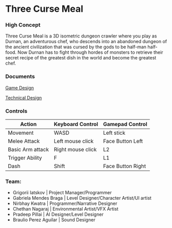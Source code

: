# Three Curse Meal

### High Concept

Three Curse Meal is a 3D isometric dungeon crawler where you play as Durnan, an adventurous chef, who descends into an abandoned dungeon of the ancient civilization that was cursed by the gods to be half-man half-food. Now Durnan has to fight through hordes of monsters to retrieve their secret recipe of the greatest dish in the world and become the greatest chef.

### Documents

[Game Design](<https://docs.google.com/document/d/1is_E-L0aPCnw10zx5OHpWuXUkGqm_l32A_Z2r_y52-w/edit?usp=sharing>)

[Technical Design](<https://docs.google.com/document/d/1MVCPM6-g3X-xL6jgsuHCTX2EjVEIuAaB9f2KbXh5eXU/edit?usp=sharing>)

### Controls

Action               | Keyboard Control  | Gamepad Control
---                  |---                |---
Movement             | WASD              | Left stick
Melee Attack         | Left mouse click  | Face Button Left
Basic Arm attack     | Right mouse click | L2
Trigger Ability      | F                 | L1
Dash                 | Shift             | Face Button Right

### Team:

- Grigorii Iatskov | Project Manager/Programmer
- Gabriela Mendes Braga | Level Designer/Character Artist/UI artist
- Nirbhay Kwatra | Programmer/Narrative Designer
- Chethan Nagaraj | Environmental Artist/VFX Artist
- Pradeep Pillai | AI Designer/Level Designer
- Braulio Perez Aguilar | Sound Designer
 

